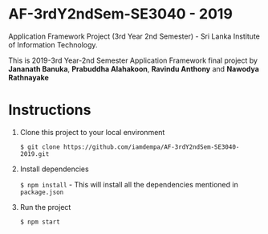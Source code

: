 # AF-3rdY2ndSem-SE3040  -  2019  
Application Framework Project (3rd Year 2nd Semester) - Sri Lanka Institute of Information Technology.

This is 2019-3rd Year-2nd Semester Application Framework final project by **Jananath Banuka**, **Prabuddha Alahakoon**, **Ravindu Anthony** and **Nawodya Rathnayake**

# Instructions 

1. Clone this project to your local environment

    `$ git clone https://github.com/iamdempa/AF-3rdY2ndSem-SE3040-2019.git`

2. Install dependencies

    `$ npm install` - This will install all the dependencies mentioned in `package.json`

3. Run the project

    `$ npm start`
